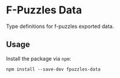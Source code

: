 # F-Puzzles Data

Type definitions for f-puzzles exported data.

## Usage

Install the package via `npm`:

```
npm install --save-dev fpuzzles-data
```
